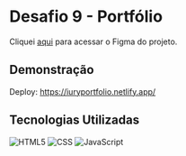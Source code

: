 # Desafio 9 - Portfólio

Cliquei [aqui](https://www.figma.com/file/Yb9IBH56g7T1hdIyZ3BMNO/Desafios---Codel%C3%A2ndia?node-id=13190%3A2) para acessar o Figma do projeto.

## Demonstração

Deploy: https://iuryportfolio.netlify.app/

## Tecnologias Utilizadas

![HTML5](https://img.shields.io/badge/-HTML5-333333?style=flat&logo=HTML5)
![CSS](https://img.shields.io/badge/-CSS-333333?style=flat&logo=CSS3&logoColor=1572B6)
![JavaScript](https://img.shields.io/badge/-JavaScript-333333?style=flat&logo=javascript)